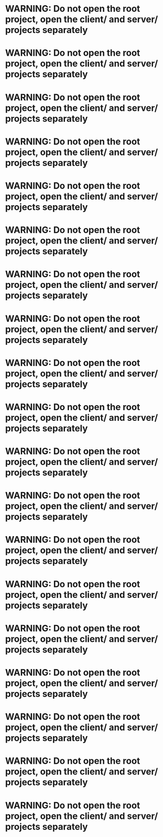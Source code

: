 # WARNING: Do not open the root project, open the client/ and server/ projects separately
# WARNING: Do not open the root project, open the client/ and server/ projects separately
# WARNING: Do not open the root project, open the client/ and server/ projects separately
# WARNING: Do not open the root project, open the client/ and server/ projects separately
# WARNING: Do not open the root project, open the client/ and server/ projects separately
# WARNING: Do not open the root project, open the client/ and server/ projects separately
# WARNING: Do not open the root project, open the client/ and server/ projects separately
# WARNING: Do not open the root project, open the client/ and server/ projects separately
# WARNING: Do not open the root project, open the client/ and server/ projects separately
# WARNING: Do not open the root project, open the client/ and server/ projects separately
# WARNING: Do not open the root project, open the client/ and server/ projects separately
# WARNING: Do not open the root project, open the client/ and server/ projects separately
# WARNING: Do not open the root project, open the client/ and server/ projects separately
# WARNING: Do not open the root project, open the client/ and server/ projects separately
# WARNING: Do not open the root project, open the client/ and server/ projects separately
# WARNING: Do not open the root project, open the client/ and server/ projects separately
# WARNING: Do not open the root project, open the client/ and server/ projects separately
# WARNING: Do not open the root project, open the client/ and server/ projects separately
# WARNING: Do not open the root project, open the client/ and server/ projects separately

